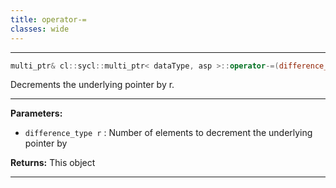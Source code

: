 ```yaml
---
title: operator-=
classes: wide
---
```



---

```cpp
multi_ptr& cl::sycl::multi_ptr< dataType, asp >::operator-=(difference_type r)
```


Decrements the underlying pointer by r. 


---
**Parameters:**

 - `difference_type r`
: Number of elements to decrement the underlying pointer by 

**Returns:** This object 

---
